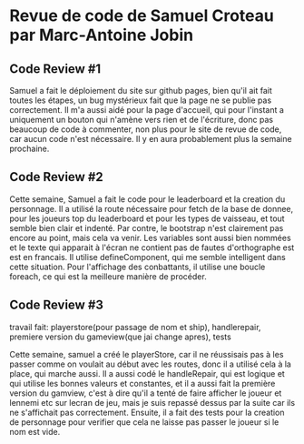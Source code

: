 # Revue de code de Samuel Croteau par Marc-Antoine Jobin

## Code Review \#1

Samuel a fait le déploiement du site sur github pages, bien qu'il ait fait toutes les étapes, un bug mystérieux fait que la page ne se publie pas correctement. Il m'a aussi aidé pour la page d'accueil, qui pour l'instant a uniquement un bouton qui n'amène vers rien et de l'écriture, donc pas beaucoup de code à commenter, non plus pour le site de revue de code, car aucun code n'est nécessaire. Il y en aura probablement plus la semaine prochaine. 

## Code Review \#2

Cette semaine, Samuel a fait le code pour le leaderboard et la creation du personnage. Il a utilisé la route nécessaire pour fetch de la base de donnee, pour les joueurs top du leaderboard et pour les types de vaisseau, et tout semble bien clair et indenté. Par contre, le bootstrap n'est clairement pas encore au point, mais cela va venir. Les variables sont aussi bien nommées et le texte qui apparait à l'écran ne contient pas de fautes d'orthographe est est en francais. Il utilise defineComponent, qui me semble intelligent dans cette situation. Pour l'affichage des conbattants, il utilise une boucle foreach, ce qui est la meilleure manière de procéder.

## Code Review \#3

travail fait:
playerstore(pour passage de nom et ship), handlerepair, premiere version du gameview(que jai change apres), tests


Cette semaine, samuel a créé le playerStore, car il ne réussisais pas à les passer comme on voulait au début avec les routes, donc il a utilisé cela à la place, qui marche aussi. Il a aussi codé le handleRepair, qui est logique et qui utilise les bonnes valeurs et constantes, et il a aussi fait la première version du gamview, c'est à dire qu'il a tenté de faire afficher le joueur et lennemi etc sur lecran de jeu, mais je suis repassé dessus par la suite car ils ne s'affichait pas correctement. Ensuite, il a fait des tests pour la creation de personnage pour verifier que cela ne laisse pas passer le joueur si le nom est vide.


